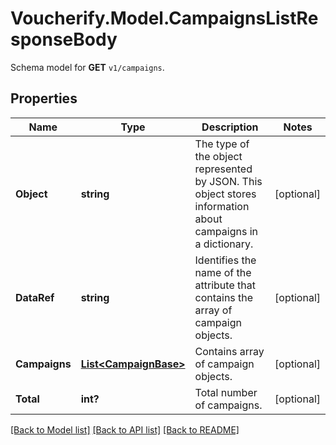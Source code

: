 # Voucherify.Model.CampaignsListResponseBody
Schema model for **GET** `v1/campaigns`.

## Properties

Name | Type | Description | Notes
------------ | ------------- | ------------- | -------------
**Object** | **string** | The type of the object represented by JSON. This object stores information about campaigns in a dictionary. | [optional] 
**DataRef** | **string** | Identifies the name of the attribute that contains the array of campaign objects. | [optional] 
**Campaigns** | [**List&lt;CampaignBase&gt;**](CampaignBase.md) | Contains array of campaign objects. | [optional] 
**Total** | **int?** | Total number of campaigns. | [optional] 

[[Back to Model list]](../README.md#documentation-for-models) [[Back to API list]](../README.md#documentation-for-api-endpoints) [[Back to README]](../README.md)

